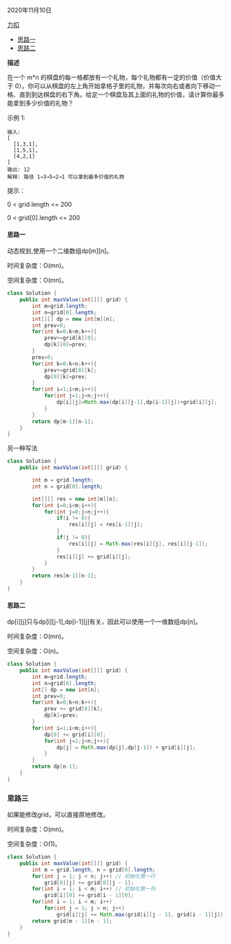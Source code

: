 2020年11月10日

[力扣](https://leetcode-cn.com/problems/li-wu-de-zui-da-jie-zhi-lcof/)

- [思路一](#思路一)
- [思路二](#思路二)

**描述**

在一个 m*n 的棋盘的每一格都放有一个礼物，每个礼物都有一定的价值（价值大于 0）。你可以从棋盘的左上角开始拿格子里的礼物，并每次向右或者向下移动一格、直到到达棋盘的右下角。给定一个棋盘及其上面的礼物的价值，请计算你最多能拿到多少价值的礼物？

示例 1:
```
输入: 
[
  [1,3,1],
  [1,5,1],
  [4,2,1]
]
输出: 12
解释: 路径 1→3→5→2→1 可以拿到最多价值的礼物
```
提示：

0 < grid.length <= 200

0 < grid[0].length <= 200

#### 思路一

动态规划,使用一个二维数组dp[m][n]。

时间复杂度：O(mn)。

空间复杂度：O(mn)。
```java
class Solution {
    public int maxValue(int[][] grid) {
        int m=grid.length;
        int n=grid[0].length;
        int[][] dp = new int[m][n];
        int prev=0;
        for(int k=0;k<m;k++){
            prev+=grid[k][0];
            dp[k][0]=prev;
        }
        prev=0;
        for(int k=0;k<n;k++){
            prev+=grid[0][k];
            dp[0][k]=prev;
        }
        for(int i=1;i<m;i++){
            for(int j=1;j<n;j++){
                dp[i][j]=Math.max(dp[i][j-1],dp[i-1][j])+grid[i][j];
            }
        }
        return dp[m-1][n-1];
    }
}
```
另一种写法
```java
class Solution {
    public int maxValue(int[][] grid) {

        int m = grid.length;
        int n = grid[0].length;

        int[][] res = new int[m][n];
        for(int i=0;i<m;i++){
            for(int j=0;j<n;j++){
                if(i != 0){
                    res[i][j] = res[i-1][j];
                }
                if(j != 0){
                    res[i][j] = Math.max(res[i][j], res[i][j-1]);
                }
                res[i][j] += grid[i][j];
            }
        }
        return res[m-1][n-1];
    }
}
```

#### 思路二

dp[i][j]只与dp[i][j-1],dp[i-1][j]有关，因此可以使用一个一维数组dp[n]。


时间复杂度：O(mn)。

空间复杂度：O(n)。
```java
class Solution {
    public int maxValue(int[][] grid) {
        int m=grid.length;
        int n=grid[0].length;
        int[] dp = new int[n];
        int prev=0;
        for(int k=0;k<n;k++){
            prev += grid[0][k];
            dp[k]=prev;
        }
        for(int i=1;i<m;i++){
            dp[0] += grid[i][0];
            for(int j=1;j<n;j++){
                dp[j] = Math.max(dp[j],dp[j-1]) + grid[i][j];
            }
        }
        return dp[n-1];
    }
}
```

### 思路三

如果能修改grid，可以直接原地修改。

时间复杂度：O(mn)。

空间复杂度：O(1)。
```java
class Solution {
    public int maxValue(int[][] grid) {
        int m = grid.length, n = grid[0].length;
        for(int j = 1; j < n; j++) // 初始化第一行
            grid[0][j] += grid[0][j - 1];
        for(int i = 1; i < m; i++) // 初始化第一列
            grid[i][0] += grid[i - 1][0];
        for(int i = 1; i < m; i++)
            for(int j = 1; j < n; j++) 
                grid[i][j] += Math.max(grid[i][j - 1], grid[i - 1][j]);
        return grid[m - 1][n - 1];
    }
}
```
